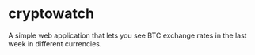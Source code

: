 # cryptowatch
A simple web application that lets you see BTC exchange rates in the last week in different currencies.
